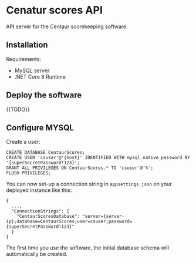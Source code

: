 # Cenatur scores API

API server for the Centaur scorekeeping software.

## Installation

Requirements:
- MySQL server
- .NET Core 8 Runtime

## Deploy the software

{{TODO}}

## Configure MYSQL

Create a user:
```
CREATE DATABASE CentaurScores;
CREATE USER 'csuser'@'{host}' IDENTIFIED WITH mysql_native_password BY '{superSecretPassword!123}';
GRANT ALL PRIVILEGES ON CentaurScores.* TO 'csuser'@'%';
FLUSH PRIVILEGES;
```

You can now set-up a connection string in ```appsettings.json``` on your deployed instance like this:

```
{
  ...,
  "ConnectionStrings": {
    "CentaurScoresDatabase": "server={server-ip};database=CentaurScores;user=csuser;password={superSecretPassword!123}"
  }
}
```

The first time you use the software, the initial database schema will automatically be created.